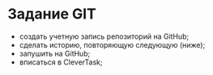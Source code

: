 # Задание GIT
* создать учетную запись репозиторий на GitHub;
* сделать историю, повторяющую следующую (ниже);
* запушить на GitHub;
* вписаться в CleverTask;
